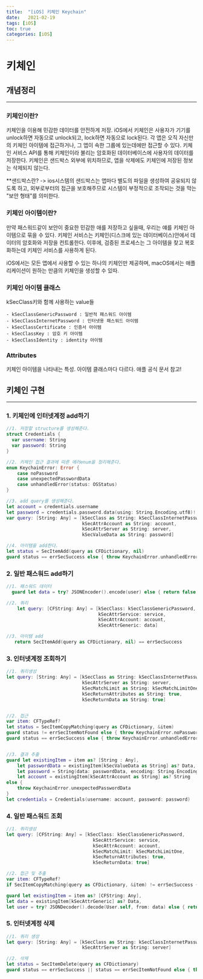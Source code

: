 ```yaml
---
title:  "[iOS] 키체인 Keychain"
date:   2021-02-19
tags: [iOS]
toc: true 
categories: [iOS]
---
```


# 키체인



## 개념정리

------

### 키체인이란?

키체인을 이용해 민감한 데이터를 안전하게 저장.
iOS에서 키체인은 사용자가 기기를 unlock하면 자동으로 unlock되고, lock하면 자동으로 lock된다.
각 앱은 오직 자신만의 키체인 아이템에 접근하거나, 그 앱이 속한 그룹에 있는데에만 접근할 수 있다.
키체인 서비스 API를 통해 키체인이라 불리는 암호화된 데이터베이스에 사용자의 데이터를 저장한다.
키체인은 샌드박스 외부에 위치하므로, 앱을 삭제에도 키체인에 저장된 정보는 삭제되지 않는다.

**샌드박스란?
-> ios시스템의 샌드박스는 앱마다 별도의 파일을 생성하여 공유되지 않도록 하고, 외부로부터의 접근을 보호해주므로 시스템이 부정적으로 조작되는 것을 막는 "보안 형태"를 의미한다.



### 키체인 아이템이란?

만약 패스워드같이 보안이 중요한 민감한 애를 저장하고 싶을때, 우리는 얘를 키체인 아이템으로 묶을 수 있다.
키체인 서비스는 키체인(디스크에 있는 데이터베이스)안에서 데이터의 암호화와 저장을 컨트롤한다.
이후에, 검증된 프로세스는 그 아이템을 찾고 복호화하는데 키체인 서비스를 사용하게 된다.

iOS에서는 모든 앱에서 사용할 수 있는 하나의 키체인만 제공하며, macOS에서는 애플리케이션이 원하는 만큼의 키체인을 생성할 수 있따.



### 키체인 아이템 클래스

kSecClass키와 함께 사용하는 value들

```
- kSecClassGenericPassword : 일반적 패스워드 아이템
- kSecClassInternetPassword : 인터넷용 패스워드 아이템
- kSecClassCertificate : 인증서 아이템
- kSecClassKey : 암호 키 아이템
- kSecClassIdentity : identity 아이템
```



### Attributes

키체인 아이템을 나타내는 특성. 아이템 클래스마다 다르다. 애플 공식 문서 참고!



## 키체인 구현

------

### 1. 키체인에 인터넷계정 add하기

```swift
//1. 저장할 structure를 생성해준다.
struct Credentials {
  var username: String
  var password: String
} 

//2. 키체인 접근 결과에 따른 에러enum을 정리해준다.
enum KeychainError: Error {
    case noPassword
    case unexpectedPasswordData
    case unhandledError(status: OSStatus)
}

//3. add query를 생성해준다.
let account = credentials.username
let password = credentials.password.data(using: String.Encoding.utf8)!
var query: [String: Any] = [kSecClass as String: kSecClassInternetPassword,
                            kSecAttrAccount as String: account,
                            kSecAttrServer as String: server,
                            kSecValueData as String: password]

//4. 아이템을 add한다.
let status = SecItemAdd(query as CFDictionary, nil)
guard status == errSecSuccess else { throw KeychainError.unhandledError(status: status) }

```



### 2. 일반 패스워드 add하기

```swift
//1. 패스워드 데이터
  guard let data = try? JSONEncoder().encode(user) else { return false }

//2. 쿼리
	let query: [CFString: Any] = [kSecClass: kSecClassGenericPassword,
                                  kSecAttrService: service,
                                  kSecAttrAccount: account,
                                  kSecAttrGeneric: data]

//3. 아이템 add
   return SecItemAdd(query as CFDictionary, nil) == errSecSuccess
```



### 3. 인터넷계정 조회하기

```swift
//1. 쿼리생성
let query: [String: Any] = [kSecClass as String: kSecClassInternetPassword,
                            kSecAttrServer as String: server,
                            kSecMatchLimit as String: kSecMatchLimitOne,
                            kSecReturnAttributes as String: true,
                            kSecReturnData as String: true]


//2. 접근
var item: CFTypeRef?
let status = SecItemCopyMatching(query as CFDictionary, &item)
guard status != errSecItemNotFound else { throw KeychainError.noPassword }
guard status == errSecSuccess else { throw KeychainError.unhandledError(status: status) }


//3. 결과 추출
guard let existingItem = item as? [String : Any],
    let passwordData = existingItem[kSecValueData as String] as? Data,
    let password = String(data: passwordData, encoding: String.Encoding.utf8),
    let account = existingItem[kSecAttrAccount as String] as? String
else {
    throw KeychainError.unexpectedPasswordData
}
let credentials = Credentials(username: account, password: password)
```



### 4. 일반 패스워드 조회

```swift
//1. 쿼리생성
let query: [CFString: Any] = [kSecClass: kSecClassGenericPassword,
                                kSecAttrService: service,
                                kSecAttrAccount: account,
                                kSecMatchLimit: kSecMatchLimitOne,
                                kSecReturnAttributes: true,
                                kSecReturnData: true]

//2. 접근 및 추출
var item: CFTypeRef?
if SecItemCopyMatching(query as CFDictionary, &item) != errSecSuccess { return nil }

guard let existingItem = item as? [CFString: Any],
let data = existingItem[kSecAttrGeneric] as? Data,
let user = try? JSONDecoder().decode(User.self, from: data) else { return nil }
```



### 5. 인터넷계정 삭제

```swift
//1. 쿼리 생성
let query: [String: Any] = [kSecClass as String: kSecClassInternetPassword,
                            kSecAttrServer as String: server]

//2. 삭제
let status = SecItemDelete(query as CFDictionary)
guard status == errSecSuccess || status == errSecItemNotFound else { throw KeychainError.unhandledError(status: status) }
```

